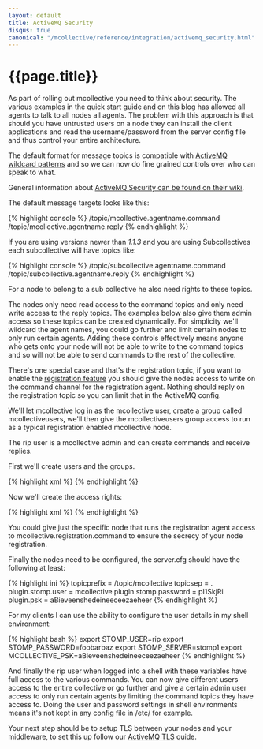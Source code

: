```yaml
---
layout: default
title: ActiveMQ Security
disqus: true
canonical: "/mcollective/reference/integration/activemq_security.html"
---
```

[Security]: http://activemq.apache.org/security.html
[Registration]: /mcollective/reference/plugins/registration.html
[Wildcard]: http://activemq.apache.org/wildcards.html
[ActiveMQ TLS]: activemq_ssl.html

# {{page.title}}

As part of rolling out mcollective you need to think about security. The various examples in the quick start guide and on this blog has allowed all agents to talk to all nodes all agents. The problem with this approach is that should you have untrusted users on a node they can install the client applications and read the username/password from the server config file and thus control your entire architecture.

The default format for message topics is compatible with [ActiveMQ wildcard patterns][Wildcard] and so we can now do fine grained controls over who can speak to what.

General information about [ActiveMQ Security can be found on their wiki][Security].

The default message targets looks like this:

{% highlight console %}
    /topic/mcollective.agentname.command
    /topic/mcollective.agentname.reply
{% endhighlight %}

If you are using versions newer than _1.1.3_ and you are using Subcollectives each subcollective will have topics like:

{% highlight console %}
    /topic/subcollective.agentname.command
    /topic/subcollective.agentname.reply
{% endhighlight %}

For a node to belong to a sub collective he also need rights to these topics.

The nodes only need read access to the command topics and only need write access to the reply topics. The examples below also give them admin access so these topics can be created dynamically. For simplicity we'll wildcard the agent names, you could go further and limit certain nodes to only run certain agents. Adding these controls effectively means anyone who gets onto your node will not be able to write to the command topics and so will not be able to send commands to the rest of the collective.

There's one special case and that's the registration topic, if you want to enable the [registration feature][Registration] you should give the nodes access to write on the command channel for the registration agent. Nothing should reply on the registration topic so you can limit that in the ActiveMQ config.

We'll let mcollective log in as the mcollective user, create a group called mcollectiveusers, we'll then give the mcollectiveusers group access to run as a typical registration enabled mcollective node.

The rip user is a mcollective admin and can create commands and receive replies.

First we'll create users and the groups.

{% highlight xml %}
    <simpleAuthenticationPlugin>
     <users>
      <authenticationUser username="mcollective" password="pI1SkjRi" groups="mcollectiveusers,everyone"/>
      <authenticationUser username="rip" password="foobarbaz" groups="admins,everyone"/>
     </users>
    </simpleAuthenticationPlugin>
{% endhighlight %}

Now we'll create the access rights:

{% highlight xml %}
    <authorizationPlugin>
      <map>
        <authorizationMap>
          <authorizationEntries>
            <authorizationEntry queue="mcollective.>" write="admins" read="admins" admin="admins" />
            <authorizationEntry topic="mcollective.>" write="admins" read="admins" admin="admins" />
            <authorizationEntry topic="mcollective.*.reply" write="mcollectiveusers" admin="mcollectiveusers" />
            <authorizationEntry topic="mcollective.registration.command" write="mcollectiveusers" read="mcollectiveusers" admin="mcollectiveusers" />
            <authorizationEntry topic="mcollective.*.command" read="mcollectiveusers" admin="mcollectiveusers" />
            <authorizationEntry topic="ActiveMQ.Advisory.>" read="everyone,all" write="everyone,all" admin="everyone,all"/>
          </authorizationEntries>
        </authorizationMap>
      </map>
    </authorizationPlugin>
{% endhighlight %}

You could give just the specific node that runs the registration agent access to mcollective.registration.command to ensure the secrecy of your node registration.

Finally the nodes need to be configured, the server.cfg should have the following at least:

{% highlight ini %}
    topicprefix = /topic/mcollective
    topicsep = .
    plugin.stomp.user = mcollective
    plugin.stomp.password = pI1SkjRi
    plugin.psk = aBieveenshedeineeceezaeheer
{% endhighlight %}

For my clients I can use the ability to configure the user details in my shell environment:

{% highlight bash %}
    export STOMP_USER=rip
    export STOMP_PASSWORD=foobarbaz
    export STOMP_SERVER=stomp1
    export MCOLLECTIVE_PSK=aBieveenshedeineeceezaeheer
{% endhighlight %}

And finally the rip user when logged into a shell with these variables have full access to the various commands. You can now give different users access to the entire collective or go further and give a certain admin user access to only run certain agents by limiting the command topics they have access to. Doing the user and password settings in shell environments means it's not kept in any config file in /etc/ for example.

Your next step should be to setup TLS between your nodes and your middleware, to set this up follow our [ActiveMQ TLS] quide.
